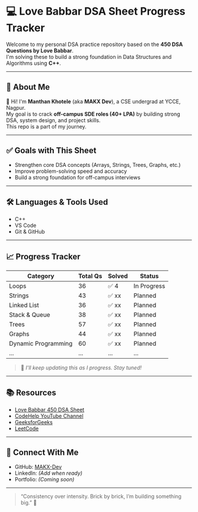 # 💻 Love Babbar DSA Sheet Progress Tracker

Welcome to my personal DSA practice repository based on the **450 DSA Questions by Love Babbar**.  
I'm solving these to build a strong foundation in Data Structures and Algorithms using **C++**.

---

## 📌 About Me

👋 Hi! I'm **Manthan Khotele** (aka **MAKX Dev**), a CSE undergrad at YCCE, Nagpur.  
My goal is to crack **off-campus SDE roles (40+ LPA)** by building strong DSA, system design, and project skills.  
This repo is a part of my journey.

---

## ✅ Goals with This Sheet

- Strengthen core DSA concepts (Arrays, Strings, Trees, Graphs, etc.)
- Improve problem-solving speed and accuracy
- Build a strong foundation for off-campus interviews

---

## 🛠️ Languages & Tools Used

- C++
- VS Code
- Git & GitHub

---

## 📈 Progress Tracker

| Category              | Total Qs | Solved | Status    |
|-----------------------|----------|--------|-----------|
| Loops                 | 36       | ✅ 4    | In Progress |
| Strings               | 43       | ✅ xx   | Planned     |
| Linked List           | 36       | ✅ xx   | Planned     |
| Stack & Queue         | 38       | ✅ xx   | Planned     |
| Trees                 | 57       | ✅ xx   | Planned     |
| Graphs                | 44       | ✅ xx   | Planned     |
| Dynamic Programming   | 60       | ✅ xx   | Planned     |
| ...                   | ...      | ...    | ...         |

> 📌 *I'll keep updating this as I progress. Stay tuned!*

---

## 📚 Resources

- [Love Babbar 450 DSA Sheet](https://450dsa.com/)
- [CodeHelp YouTube Channel](https://www.youtube.com/@LoveBabbar1)
- [GeeksforGeeks](https://www.geeksforgeeks.org/)
- [LeetCode](https://leetcode.com/)

---

## 🌱 Connect With Me

- GitHub: [MAKX-Dev](https://github.com/MAKX-Dev)
- LinkedIn: *(Add when ready)*
- Portfolio: *(Coming soon)*

---

> “Consistency over intensity. Brick by brick, I’m building something big.” 🚀

